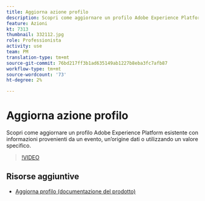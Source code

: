 ```yaml
---
title: Aggiorna azione profilo
description: Scopri come aggiornare un profilo Adobe Experience Platform esistente con informazioni provenienti da un evento, un’origine dati o utilizzando un valore specifico.
feature: Azioni
kt: 7313
thumbnail: 332112.jpg
role: Professionista
activity: use
team: PM
translation-type: tm+mt
source-git-commit: 76bd217ff3b1ad635149ab1227b8eba3fc7afb87
workflow-type: tm+mt
source-wordcount: '73'
ht-degree: 2%

---
```



# Aggiorna azione profilo

Scopri come aggiornare un profilo Adobe Experience Platform esistente con informazioni provenienti da un evento, un’origine dati o utilizzando un valore specifico.

>[!VIDEO](https://video.tv.adobe.com/v/332112?quality=12)

## Risorse aggiuntive

* [Aggiorna profilo (documentazione del prodotto)](https://experienceleague.adobe.com/docs/journeys/using/building-journeys/about-journey-building/action-activities/update-profiles.html?lang=en#important-notes)
